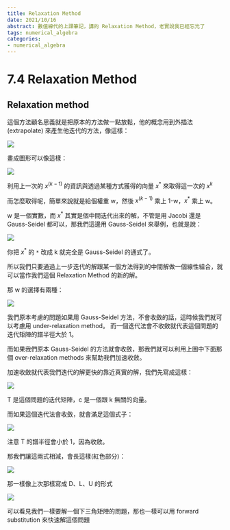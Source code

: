 ```yaml
---
title: Relaxation Method
date: 2021/10/16
abstract: 數值線代的上課筆記，講的 Relaxation Method，老實說我已經忘光了
tags: numerical_algebra
categories:
- numerical_algebra
---
```


# 7.4 Relaxation Method

## Relaxation method

這個方法顧名思義就是把原本的方法做一點放鬆，他的概念用到外插法 (extrapolate) 來產生他迭代的方法，像這樣：

![](https://i.imgur.com/BWFNpg1.png)

畫成圖形可以像這樣：

![](https://i.imgur.com/Mz4MIBe.png)

利用上一次的 $x^{(k-1)}$ 的資訊與透過某種方式獲得的向量 $x^*$ 來取得這一次的 $x^k$

而怎麼取得呢，簡單來說就是給個權重 w，然後 $x^{(k-1)}$ 乘上 1-w，$x^*$ 乘上 w。

w 是一個實數，而 $x^*$ 其實是個中間迭代出來的解，不管是用 Jacobi 還是 Gauss-Seidel 都可以，那我們這邊用 Gauss-Seidel 來舉例，也就是說：

![](https://i.imgur.com/jPsPwkq.png)

你把 $x^*$ 的 `*` 改成 k 就完全是 Gauss-Seidel 的通式了。

所以我們只要通過上一步迭代的解跟某一個方法得到的中間解做一個線性組合，就可以當作我們這個 Relaxation Method 的新的解。

那 w 的選擇有兩種：

![](https://i.imgur.com/cofiFDY.png)

我們原本考慮的問題如果用 Gauss-Seidel 方法，不會收斂的話，這時候我們就可以考慮用 under-relaxation method。 而一個迭代法會不收斂就代表這個問題的迭代矩陣的譜半徑大於 1。

而如果我們原本 Gauss-Seidel 的方法就會收斂，那我們就可以利用上圖中下面那個 over-relaxation methods 來幫助我們加速收斂。

加速收斂就代表我們迭代的解更快的靠近真實的解，我們先寫成這樣：

![](https://i.imgur.com/fTfOcsJ.png)

T 是這個問題的迭代矩陣，c 是一個跟 k 無關的向量。

而如果這個迭代法會收斂，就會滿足這個式子：

![](https://i.imgur.com/3oJaQKx.png)

注意 T 的譜半徑會小於 1，因為收斂。

那我們讓這兩式相減，會長這樣(紅色部分)：

![](https://i.imgur.com/cxspOPn.png)

那一樣像上次那樣寫成 D、L、U 的形式

![](https://i.imgur.com/56FmM5d.png)

可以看見我們一樣要解一個下三角矩陣的問題，那也一樣可以用 forward substitution 來快速解這個問題